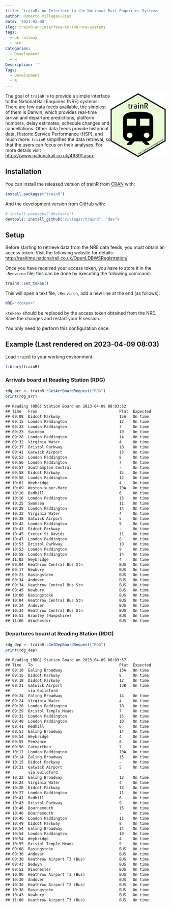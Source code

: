 ```yaml
---
title: 'trainR: An Interface to the National Rail Enquiries Systems'
author: Roberto Villegas-Diaz
date: '2021-02-08'
slug: trainR-an-interface-to-the-nre-systems
tags:
  - uk-railway
  - nre
Categories:
  - Development
  - R
Description: ''
Tags:
  - Development
  - R
---
```


<img src="https://raw.githubusercontent.com/villegar/trainR/main/inst/images/logo.png" alt="logo" align="right" height=200px/>

The goal of `trainR` is to provide a simple interface to the 
National Rail Enquiries (NRE) systems. There are few data feeds 
available, the simplest of them is Darwin, which provides real-time 
arrival and departure predictions, platform numbers, delay estimates, 
schedule changes and cancellations. Other data feeds provide historical 
data, Historic Service Performance (HSP), and much more. `trainR` 
simplifies the data retrieval, so that the users can focus on their 
analyses. For more details visit 
https://www.nationalrail.co.uk/46391.aspx.

## Installation

You can install the released version of trainR from [CRAN](https://CRAN.R-project.org) with:

``` r
install.packages("trainR")
```

And the development version from [GitHub](https://github.com/) with:

``` r
# install.packages("devtools")
devtools::install_github("villegar/trainR", "dev")
```

## Setup
Before starting to retrieve data from the NRE data feeds, you must obtain an access token. 
Visit the following website for details: http://realtime.nationalrail.co.uk/OpenLDBWSRegistration/

Once you have received your access token, you have to store it in the `.Renviron` file; this can be 
done by executing the following command:


```r
trainR::set_token()
```

This will open a text file, `.Renviron`, add a new line at the end (as follows):

```bash
NRE="<token>"
```

`<token>` should be replaced by the access token obtained from the NRE. Save the changes and restart 
your R session.

You only need to perform this configuration once.

## Example (Last rendered on 2023-04-09 08:03)

Load `trainR` to your working environment:

```r
library(trainR)
```

### Arrivals board at Reading Station (RDG)


```r
rdg_arr <- trainR::GetArrBoardRequest("RDG")
print(rdg_arr)
```

```
## Reading (RDG) Station Board on 2023-04-09 08:03:52
## Time   From                                    Plat  Expected
## 09:08  Didcot Parkway                          15A   On time
## 09:15  London Paddington                       12    On time
## 09:23  London Paddington                       7     On time
## 09:23  Swindon                                 10    On time
## 09:28  London Paddington                       14    On time
## 09:32  Virginia Water                          4     On time
## 09:37  Bristol Parkway                         10    On time
## 09:41  Gatwick Airport                         13    On time
## 09:53  London Paddington                       8     On time
## 09:56  London Paddington                       7     On time
## 09:57  Southampton Central                     -     On time
## 09:58  Didcot Parkway                          15    On time
## 09:58  London Paddington                       12    On time
## 10:02  Weybridge                               4     On time
## 10:09  Weston-super-Mare                       10A   On time
## 10:10  Redhill                                 6     On time
## 10:16  London Paddington                       13    On time
## 10:25  Swansea                                 11    On time
## 10:28  London Paddington                       14    On time
## 10:32  Virginia Water                          4     On time
## 10:38  Gatwick Airport                         5     On time
## 10:42  London Paddington                       9     On time
## 10:43  Didcot Parkway                          -     On time
## 10:45  Exeter St Davids                        11    On time
## 10:47  London Paddington                       8     On time
## 10:53  Bristol Parkway                         10    On time
## 10:53  London Paddington                       9     On time
## 10:58  London Paddington                       14    On time
## 11:02  Weybridge                               4     On time
## 09:04  Heathrow Central Bus Stn                BUS   On time
## 09:17  Newbury                                 BUS   On time
## 09:23  Basingstoke                             BUS   On time
## 09:34  Andover                                 BUS   On time
## 09:34  Heathrow Central Bus Stn                BUS   On time
## 09:45  Newbury                                 BUS   On time
## 10:00  Basingstoke                             BUS   On time
## 10:04  Heathrow Central Bus Stn                BUS   On time
## 10:34  Andover                                 BUS   On time
## 10:34  Heathrow Central Bus Stn                BUS   On time
## 10:53  Bramley (Hampshire)                     BUS   On time
## 11:00  Winchester                              BUS   On time
```

### Departures board at Reading Station (RDG)


```r
rdg_dep <- trainR::GetDepBoardRequest("RDG")
print(rdg_dep)
```

```
## Reading (RDG) Station Board on 2023-04-09 08:03:57
## Time   To                                      Plat  Expected
## 09:10  Ealing Broadway                         15A   On time
## 09:15  Didcot Parkway                          8     On time
## 09:18  Didcot Parkway                          12    On time
## 09:21  Gatwick Airport                         13B   On time
##        via Guildford                           
## 09:24  Ealing Broadway                         14    On time
## 09:24  Virginia Water                          4     On time
## 09:26  London Paddington                       10    On time
## 09:29  Bristol Temple Meads                    7     On time
## 09:31  London Paddington                       15    On time
## 09:40  London Paddington                       10    On time
## 09:41  Redhill                                 6     On time
## 09:53  Ealing Broadway                         14    On time
## 09:54  Weybridge                               4     On time
## 09:55  Penzance                                8     On time
## 09:58  Carmarthen                              7     On time
## 10:11  London Paddington                       10A   On time
## 10:14  Ealing Broadway                         15    On time
## 10:15  Didcot Parkway                          -     On time
## 10:21  Gatwick Airport                         5     On time
##        via Guildford                           
## 10:22  Ealing Broadway                         12    On time
## 10:24  Virginia Water                          4     On time
## 10:26  Didcot Parkway                          13    On time
## 10:27  London Paddington                       11    On time
## 10:41  Redhill                                 6     On time
## 10:43  Bristol Parkway                         9     On time
## 10:46  Bournemouth                             15    On time
## 10:46  Bournemouth                             -     On time
## 10:46  London Paddington                       11    On time
## 10:49  Didcot Parkway                          8     On time
## 10:54  Ealing Broadway                         14    On time
## 10:54  London Paddington                       10    On time
## 10:54  Weybridge                               4     On time
## 10:55  Bristol Temple Meads                    9     On time
## 09:08  Basingstoke                             BUS   On time
## 09:30  Andover                                 BUS   On time
## 09:30  Heathrow Airport T3 (Bus)               BUS   On time
## 09:43  Bedwyn                                  BUS   On time
## 09:52  Winchester                              BUS   On time
## 10:00  Heathrow Airport T3 (Bus)               BUS   On time
## 10:30  Andover                                 BUS   On time
## 10:30  Heathrow Airport T3 (Bus)               BUS   On time
## 10:38  Basingstoke                             BUS   On time
## 10:43  Newbury                                 BUS   On time
## 11:00  Heathrow Airport T3 (Bus)               BUS   On time
```
